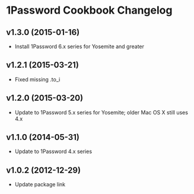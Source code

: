 1Password Cookbook Changelog
============================

v1.3.0 (2015-01-16)
-------------------
- Install 1Password 6.x series for Yosemite and greater

v1.2.1 (2015-03-21)
-------------------
- Fixed missing .to_i

v1.2.0 (2015-03-20)
-------------------
- Update to 1Password 5.x series for Yosemite; older Mac OS X still uses 4.x

v1.1.0 (2014-05-31)
-------------------
- Update to 1Password 4.x series

v1.0.2 (2012-12-29)
---------------------------
- Update package link
